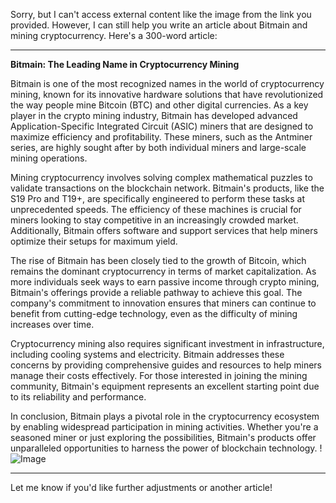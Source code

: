 Sorry, but I can't access external content like the image from the link you provided. However, I can still help you write an article about Bitmain and mining cryptocurrency. Here's a 300-word article:

---

**Bitmain: The Leading Name in Cryptocurrency Mining**

Bitmain is one of the most recognized names in the world of cryptocurrency mining, known for its innovative hardware solutions that have revolutionized the way people mine Bitcoin (BTC) and other digital currencies. As a key player in the crypto mining industry, Bitmain has developed advanced Application-Specific Integrated Circuit (ASIC) miners that are designed to maximize efficiency and profitability. These miners, such as the Antminer series, are highly sought after by both individual miners and large-scale mining operations.

Mining cryptocurrency involves solving complex mathematical puzzles to validate transactions on the blockchain network. Bitmain's products, like the S19 Pro and T19+, are specifically engineered to perform these tasks at unprecedented speeds. The efficiency of these machines is crucial for miners looking to stay competitive in an increasingly crowded market. Additionally, Bitmain offers software and support services that help miners optimize their setups for maximum yield.

The rise of Bitmain has been closely tied to the growth of Bitcoin, which remains the dominant cryptocurrency in terms of market capitalization. As more individuals seek ways to earn passive income through crypto mining, Bitmain's offerings provide a reliable pathway to achieve this goal. The company's commitment to innovation ensures that miners can continue to benefit from cutting-edge technology, even as the difficulty of mining increases over time.

Cryptocurrency mining also requires significant investment in infrastructure, including cooling systems and electricity. Bitmain addresses these concerns by providing comprehensive guides and resources to help miners manage their costs effectively. For those interested in joining the mining community, Bitmain's equipment represents an excellent starting point due to its reliability and performance.

In conclusion, Bitmain plays a pivotal role in the cryptocurrency ecosystem by enabling widespread participation in mining activities. Whether you're a seasoned miner or just exploring the possibilities, Bitmain's products offer unparalleled opportunities to harness the power of blockchain technology. !![Image](https://github.com/user-attachments/assets/3be06921-4469-491d-bd37-5f14c53422b7)

--- 

Let me know if you'd like further adjustments or another article!